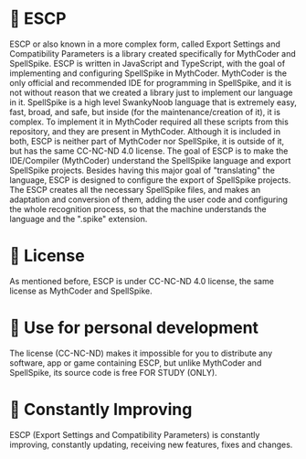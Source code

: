# 🐊 ESCP
ESCP or also known in a more complex form, called Export Settings and Compatibility Parameters is a library created specifically for MythCoder and SpellSpike. ESCP is written in JavaScript and TypeScript, with the goal of implementing and configuring SpellSpike in MythCoder. MythCoder is the only official and recommended IDE for programming in SpellSpike, and it is not without reason that we created a library just to implement our language in it. SpellSpike is a high level SwankyNoob language that is extremely easy, fast, broad, and safe, but inside (for the maintenance/creation of it), it is complex. To implement it in MythCoder required all these scripts from this repository, and they are present in MythCoder. Although it is included in both, ESCP is neither part of MythCoder nor SpellSpike, it is outside of it, but has the same CC-NC-ND 4.0 license. The goal of ESCP is to make the IDE/Compiler (MythCoder) understand the SpellSpike language and export SpellSpike projects. Besides having this major goal of "translating" the language, ESCP is designed to configure the export of SpellSpike projects. The ESCP creates all the necessary SpellSpike files, and makes an adaptation and conversion of them, adding the user code and configuring the whole recognition process, so that the machine understands the language and the ".spike" extension.

# 🐉 License
As mentioned before, ESCP is under CC-NC-ND 4.0 license, the same license as MythCoder and SpellSpike.

# 🥂 Use for personal development
The license (CC-NC-ND) makes it impossible for you to distribute any software, app or game containing ESCP, but unlike MythCoder and SpellSpike, its source code is free FOR STUDY (ONLY).

# 👾 Constantly Improving
ESCP (Export Settings and Compatibility Parameters) is constantly improving, constantly updating, receiving new features, fixes and changes.
